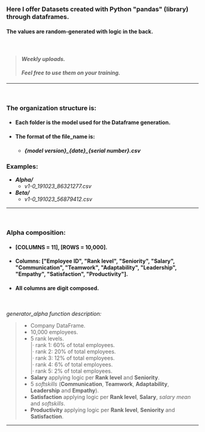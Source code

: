 ### Here I offer Datasets created with Python "pandas" (library) through dataframes.  
#### The values are random-generated with logic in the back.  
<br>

>#### *Weekly uploads.*  
>#### ***Feel free to use them on your training.***
----
<br>

### The organization structure is:
* #### Each folder is the model used for the Dataframe generation.
* #### The format of the file_name is:
    - ##### {**model version**}\_{**date**}\_{**serial number**}.csv
### Examples:
* ***Alpha/***
    - *v1-0_191023_86321277.csv*
* ***Beta/***
    - *v1-0_191023_56879412.csv*
 ----
<br>

 ### **Alpha** composition:
* #### [**COLUMNS** = 11], [**ROWS** = 10,000].
* #### Columns: ["**Employee ID**", "**Rank level**", "**Seniority**", "**Salary**", "**Communication**", "**Teamwork**", "**Adaptability**", "**Leadership**", "**Empathy**", "**Satisfaction**", "**Productivity**"].
* #### All columns are digit composed.
<br>

*generator_alpha function description:*
>* Company DataFrame.  
>* 10,000 employees.  
>* 5 rank levels.  
    |· rank 1: 60% of total employees.  
    |· rank 2: 20% of total employees.  
    |· rank 3: 12% of total employees.  
    |· rank 4: 6% of total employees.  
    |· rank 5: 2% of total employees.  
>* **Salary** applying logic per **Rank level** and **Seniority**.  
>* 5 *softskills* (**Communication**, **Teamwork**, **Adaptability**, **Leadership** and **Empathy**).  
>* **Satisfaction** applying logic per **Rank level**, **Salary**, *salary mean* and *softskills*.  
>* **Productivity** applying logic per **Rank level**, **Seniority** and **Satisfaction**.   
----